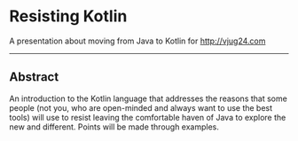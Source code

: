 # Resisting Kotlin
A presentation about moving from Java to Kotlin for http://vjug24.com

----
## Abstract

An introduction to the Kotlin language that addresses the reasons that some
people (not you, who are open-minded and always want to use the best tools)
will use to resist leaving the comfortable haven of Java to explore the new
and different. Points will be made through examples.